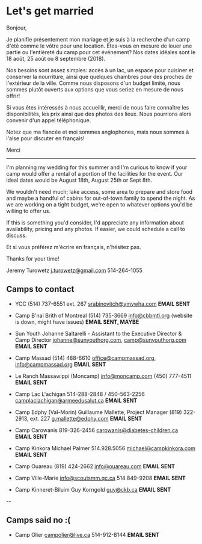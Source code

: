 # Let's get married

Bonjour,

Je planifie présentement mon mariage et je suis à la recherche d'un camp d'été comme le vôtre pour une location. Êtes-vous en mesure de louer une partie ou l'entièreté du camp pour cet événement? Nos dates idéales sont le 18 août, 25 août ou 8 septembre (2018).

Nos besoins sont assez simples: accès à un lac, un espace pour cuisiner et conserver la nourriture, ainsi que quelques chambres pour des proches de l'extérieur de la ville. Comme nous disposons d'un budget limité, nous sommes plutôt ouverts aux options que vous seriez en mesure de nous offrir!

Si vous êtes intéressés à nous accueillir, merci de nous faire connaître les disponibilités, les prix ainsi que des photos des lieux. Nous pourrions alors convenir d'un appel téléphonique.

Notez que ma fiancée et moi sommes anglophones, mais nous sommes à l'aise pour discuter en français!

Merci

---

I'm planning my wedding for this summer and I'm curious to know if your camp would offer a rental of a portion of the facilities for the event. Our ideal dates would be August 18th, August 25th or Sept 8th.

We wouldn't need much; lake access, some area to prepare and store food and maybe a handful of cabins for out-of-town family to spend the night. As we are working on a tight budget, we're open to whatever options you'd be willing to offer us.

If this is something you'd consider, I'd appreciate any information about availability, pricing and any photos. If easier, we could schedule a call to discuss.

Et si vous préférez m'écrire en français, n'hésitez pas.

Thanks for your time!

Jeremy Turowetz
j.turowetz@gmail.com
514-264-1055

## Camps to contact

- YCC
  (514) 737-6551 ext. 267
  srabinovitch@ymywha.com
  **EMAIL SENT**

- Camp B'nai Brith of Montreal
  (514) 735-3669
  info@cbbmtl.org (website is down, might have issues)
  **EMAIL SENT, MAYBE**

- Sun Youth
  Johanne Saltarelli - Assistant to the Executive Director & Camp Director
  johanne@sunyouthorg.com, camp@sunyouthorg.com
  **EMAIL SENT**

- Camp Massad
  (514) 488-6610
  office@campmassad.org, info@campmassad.org
  **EMAIL SENT**

- Le Ranch Massawippi (Moncamp)
  info@moncamp.com
  (450) 777-4511
  **EMAIL SENT**

- Camp Lac L'achigan
  514-288-2848 / 450-563-2256
  camplaclachigan@armeedusalut.ca
  **EMAIL SENT**

- Camp Edphy (Val-Morin)
  Guillaume Mallette, Project Manager
  (819) 322-2913, ext. 227
  g.mallette@edphy.com
  **EMAIL SENT**

- Camp Carowanis
  819-326-2456
  carowanis@diabetes-children.ca
  **EMAIL SENT**

- Camp Kinkora
  Michael Palmer
  514.928.5056
  michael@campkinkora.com
  **EMAIL SENT**

- Camp Ouareau
  (819) 424-2662
  info@ouareau.com
  **EMAIL SENT**

- Camp Ville-Marie
  info@scoutsmm.qc.ca
  514 849-9208
  **EMAIL SENT**

- Camp Kinneret-Biluim
  Guy Korngold
  guy@ckb.ca
  **EMAIL SENT**

--

## Camps said no :(

- Camp Olier
  campolier@live.ca
  514-912-8144
  **EMAIL SENT**
